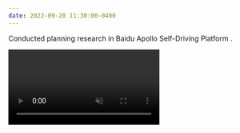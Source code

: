 ```yaml
---
date: 2022-09-20 11:30:00-0400
---
```


Conducted planning research in Baidu Apollo Self-Driving Platform .<br>

<video width="60%" height="auto" controls muted>  
  <source src="assets/vid/apollo.mp4" type="video/mp4">  
</video>

